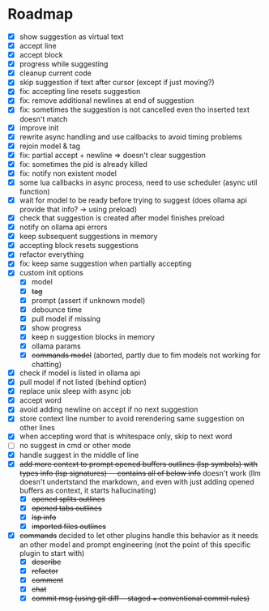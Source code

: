 # Roadmap

- [x] show suggestion as virtual text
- [x] accept line
- [x] accept block
- [x] progress while suggesting
- [x] cleanup current code
- [x] skip suggestion if text after cursor (except if just moving?)
- [x] fix: accepting line resets suggestion
- [x] fix: remove additional newlines at end of suggestion
- [x] fix: sometimes the suggestion is not cancelled even tho inserted text doesn't match
- [x] improve init
- [x] rewrite async handling and use callbacks to avoid timing problems
- [x] rejoin model & tag
- [x] fix: partial accept + newline => doesn't clear suggestion
- [x] fix: sometimes the pid is already killed
- [x] fix: notify non existent model
- [x] some lua callbacks in async process, need to use scheduler (async util function)
- [x] wait for model to be ready before trying to suggest (does ollama api provide that info? -> using preload)
- [x] check that suggestion is created after model finishes preload
- [x] notify on ollama api errors
- [x] keep subsequent suggestions in memory
- [x] accepting block resets suggestions
- [x] refactor everything
- [x] fix: keep same suggestion when partially accepting
- [x] custom init options
  - [x] model
  - [x] ~~tag~~
  - [x] prompt (assert if unknown model)
  - [x] debounce time
  - [x] pull model if missing
  - [x] show progress
  - [x] keep n suggestion blocks in memory
  - [x] ollama params
  - [x] ~~commands model~~ (aborted, partly due to fim models not working for chatting)
- [x] check if model is listed in ollama api
- [x] pull model if not listed (behind option)
- [x] replace unix sleep with async job
- [x] accept word
- [x] avoid adding newline on accept if no next suggestion
- [x] store context line number to avoid rerendering same suggestion on other lines
- [x] when accepting word that is whitespace only, skip to next word
- [ ] no suggest in cmd or other mode
- [x] handle suggest in the middle of line
- [x] ~~add more context to prompt opened buffers outlines (lsp symbols) with types info (lsp signatures) -- contains all of below info~~ doesn't work (llm doesn't undertstand the markdown, and even with just adding opened buffers as context, it starts hallucinating)
  - [x] ~~opened splits outlines~~
  - [x] ~~opened tabs outlines~~
  - [x] ~~lsp info~~
  - [x] ~~imported files outlines~~
- [x] ~~commands~~ decided to let other plugins handle this behavior as it needs an other model and prompt engineering (not the point of this specific plugin to start with)
  - [x] ~~describe~~
  - [x] ~~refactor~~
  - [x] ~~comment~~
  - [x] ~~chat~~
  - [x] ~~commit msg (using git diff --staged + conventional commit rules)~~
